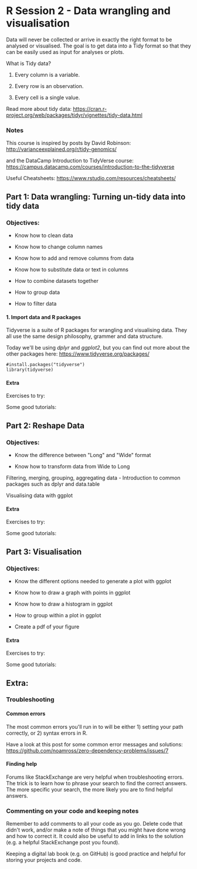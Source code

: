 # R Session 2 - Data wrangling and visualisation

Data will never be collected or arrive in exactly the right format to be analysed or visualised. The goal is to get data into a Tidy format so that they can be easily used as input for analyses or plots. 

What is Tidy data?  

1. Every column is a variable.

2. Every row is an observation.

3. Every cell is a single value.

Read more about tidy data: https://cran.r-project.org/web/packages/tidyr/vignettes/tidy-data.html


### Notes

This course is inspired by posts by David Robinson: http://varianceexplained.org/r/tidy-genomics/ 

and the DataCamp Introduction to TidyVerse course: https://campus.datacamp.com/courses/introduction-to-the-tidyverse

Useful Cheatsheets: https://www.rstudio.com/resources/cheatsheets/



## Part 1: Data wrangling: Turning un-tidy data into tidy data


### Objectives:

- Know how to clean data 

- Know how to change column names

- Know how to add and remove columns from data

- Know how to substitute data or text in columns

- How to combine datasets together

- How to group data

- How to filter data



#### 1. Import data and R packages


Tidyverse is a suite of R packages for wrangling and visualising data. They all use the same design philosophy, grammer and data structure. 

Today we'll be using *dplyr* and *ggplot2*, but you can find out more about the other packages here: https://www.tidyverse.org/packages/


```
#install.packages("tidyverse")
library(tidyverse)

```



#### Extra

Exercises to try: 



Some good tutorials: 



## Part 2: Reshape Data

### Objectives: 

- Know the difference between "Long" and "Wide" format

- Know how to transform data from Wide to Long




Filtering, merging, grouping, aggregating data - Introduction to common packages such as dplyr and data.table

Visualising data with ggplot





#### Extra

Exercises to try: 



Some good tutorials: 




## Part 3: Visualisation


### Objectives: 

- Know the different options needed to generate a plot with ggplot 

- Know how to draw a graph with points in ggplot

- Know how to draw a histogram in ggplot

- How to group within a plot in ggplot

- Create a pdf of your figure



#### Extra

Exercises to try: 



Some good tutorials: 





## Extra: 

### Troubleshooting

#### Common errors

The most common errors you'll run in to will be either 1) setting your path correctly, or 2) syntax errors in R. 

Have a look at this post for some common error messages and solutions: https://github.com/noamross/zero-dependency-problems/issues/7


#### Finding help

Forums like StackExchange are very helpful when troubleshooting errors. The trick is to learn how to phrase your search to find the correct answers. The more specific your search, the more likely you are to find helpful answers. 


### Commenting on your code and keeping notes

Remember to add comments to all your code as you go. Delete code that didn't work, and/or make a note of things that you might have done wrong and how to correct it. It could also be useful to add in links to the solution (e.g. a helpful StackExchange post you found).

Keeping a digital lab book (e.g. on GitHub) is good practice and helpful for storing your projects and code. 


